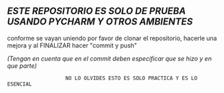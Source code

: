 *ESTE REPOSITORIO ES SOLO DE PRUEBA USANDO PYCHARM Y OTROS AMBIENTES*
----------------------------------------------------------------------
conforme se vayan uniendo por favor de clonar el repositorio, hacerle una mejora y al FINALIZAR hacer "commit y push"



  *(Tengan en cuenta que en el commit deben especificar que se hizo y en que parte)*

  
                       NO LO OLVIDES ESTO ES SOLO PRACTICA Y ES LO ESENCIAL
